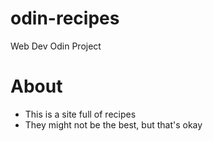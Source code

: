 # odin-recipes
Web Dev Odin Project 

# About
- This is a site full of recipes 
- They might not be the best, but that's okay 